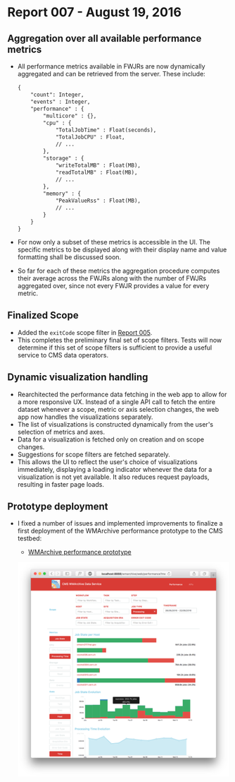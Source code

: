 # Report 007 - August 19, 2016

## Aggregation over all available performance metrics

- All performance metrics available in FWJRs are now dynamically aggregated and can be retrieved from the server. These include:

  ```
  {
      "count": Integer,
      "events" : Integer,
      "performance" : {
          "multicore" : {},
          "cpu" : {
              "TotalJobTime" : Float(seconds),
              "TotalJobCPU" : Float,
              // ...
          },
          "storage" : {
              "writeTotalMB" : Float(MB),
              "readTotalMB" : Float(MB),
              // ...
          },
          "memory" : {
              "PeakValueRss" : Float(MB),
              // ...
          }
      }
  }
  ```
- For now only a subset of these metrics is accessible in the UI. The specific metrics to be displayed along with their display name and value formatting shall be discussed soon.
- So far for each of these metrics the aggregation procedure computes their average across the FWJRs along with the number of FWJRs aggregated over, since not every FWJR provides a value for every metric.


## Finalized Scope

- Added the `exitCode` scope filter in [Report 005](005_2016-08-05.md).
- This completes the preliminary final set of scope filters. Tests will now determine if this set of scope filters is sufficient to provide a useful service to CMS data operators.


## Dynamic visualization handling

- Rearchitected the performance data fetching in the web app to allow for a more responsive UX. Instead of a single API call to fetch the entire dataset whenever a scope, metric or axis selection changes, the web app now handles the visualizations separately.
- The list of visualizations is constructed dynamically from the user's selection of metrics and axes.
- Data for a visualization is fetched only on creation and on scope changes.
- Suggestions for scope filters are fetched separately.
- This allows the UI to reflect the user's choice of visualizations immediately, displaying a loading indicator whenever the data for a visualization is not yet available. It also reduces request payloads, resulting in faster page loads.


## Prototype deployment

- I fixed a number of issues and implemented improvements to finalize a first deployment of the WMArchive performance prototype to the CMS testbed:
  - [WMArchive performance prototype](https://cmsweb-testbed.cern.ch/wmarchive/web/performance)

  ![Prototype](images/007/prototype.png)

